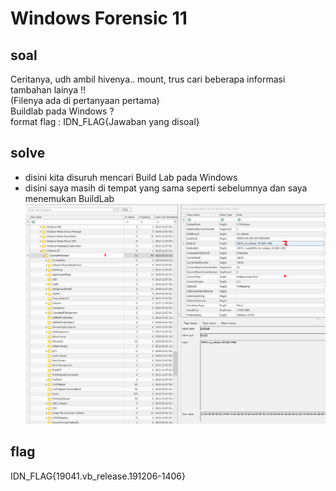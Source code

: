 # Windows Forensic 11
## soal
Ceritanya, udh ambil hivenya.. mount, trus cari beberapa informasi tambahan lainya !! \
(Filenya ada di pertanyaan pertama) \
Buildlab pada Windows ? \
format flag : IDN_FLAG{Jawaban yang disoal}

## solve
- disini kita disuruh mencari Build Lab pada Windows
- disini saya masih di tempat yang sama seperti sebelumnya dan saya menemukan BuildLab
  ![alt text](<images/Windows Forensic 11/image.png>)

## flag
IDN_FLAG{19041.vb_release.191206-1406}